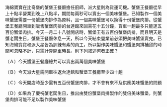海綿寶寶在比奇堡的蟹堡王餐廳擔任廚師，派大星則為貨運司機。蟹堡王餐廳從早上十點半營業到晚上八點半，期間每兩秒可以賣出一個美味蟹堡。已知製作一個美味蟹堡需要一份蟹堡肉排作為原料，且一個美味蟹堡可以換得十份蟹堡肉排。從蟹堡王餐廳開車到販售蟹堡肉排的台達館來回需花十五分鐘，貨車一趟最多只能運五百份蟹堡肉排。今天一月二十八號開店時，蟹堡王有五百份蟹堡肉排，而且明天是蟹老闆生日，蟹堡王餐廳休息一天，所以今天結束營業前必須把美味蟹堡賣完。已知海綿寶寶和派大星皆為訓練有素的員工，所以製作美味蟹堡和蟹堡肉排補貨的時間可忽略不計，只需計算開車時長。則下列敘述何者正確？

（Ａ）今天蟹堡王餐廳總共可以賣出兩萬個美味蟹堡

（Ｂ）今天派大星需開車往返台達館和蟹堡王餐廳至少四十趟

（Ｃ）今天開店時至少需有五百份蟹堡肉排，才不會有來不及供應美味蟹堡的問題

（Ｄ）如果為了慶祝蟹老闆生日，推出由雙份蟹堡肉排製作的雙倍美味蟹堡，則蟹堡肉排可能不足以製作美味蟹堡
